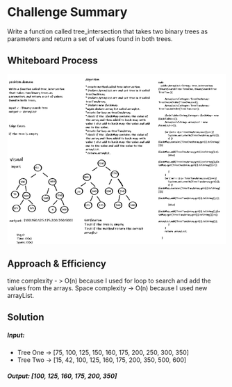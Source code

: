 # Challenge Summary
<!-- Description of the challenge -->
Write a function called tree_intersection that takes two binary trees as parameters and return a set of values found in both trees.
## Whiteboard Process
<!-- Embedded whiteboard image -->
![tree_intersection](img.png)
## Approach & Efficiency
<!-- What approach did you take? Why? What is the Big O space/time for this approach? -->
time complexity - > O(n) because I used for loop to search and add the values from the arrays.
Space complexity -> O(n) because I used new arrayList.
## Solution
<!-- Show how to run your code, and examples of it in action -->
##### Input:
* Tree One -> [75, 100, 125, 150, 160, 175, 200, 250, 300, 350]
* Tree Two -> [15, 42, 100, 125, 160, 175, 200, 350, 500, 600]

##### Output: [100, 125, 160, 175, 200, 350]